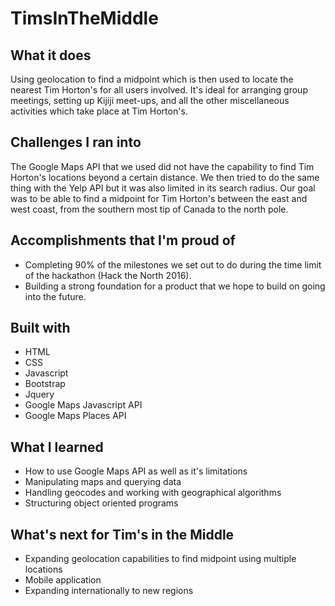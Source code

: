 # TimsInTheMiddle

## What it does
Using geolocation to find a midpoint which is then used to locate the nearest Tim Horton's for all users involved. It's ideal for arranging group meetings, setting up Kijiji meet-ups, and all the other miscellaneous activities which take place at Tim Horton's.

## Challenges I ran into
The Google Maps API that we used did not have the capability to find Tim Horton's locations beyond a certain distance. We then tried to do the same thing with the Yelp API but it was also limited in its search radius. Our goal was to be able to find a midpoint for Tim Horton's between the east and west coast, from the southern most tip of Canada to the north pole.

## Accomplishments that I'm proud of
- Completing 90% of the milestones we set out to do during the time limit of the hackathon (Hack the North 2016). 
- Building a strong foundation for a product that we hope to build on going into the future. 

## Built with
- HTML
- CSS
- Javascript
- Bootstrap
- Jquery
- Google Maps Javascript API
- Google Maps Places API

## What I learned
- How to use Google Maps API as well as it's limitations
- Manipulating maps and querying data
- Handling geocodes and working with geographical algorithms
- Structuring object oriented programs

## What's next for Tim's in the Middle
- Expanding geolocation capabilities to find midpoint using multiple locations
- Mobile application
- Expanding internationally to new regions

